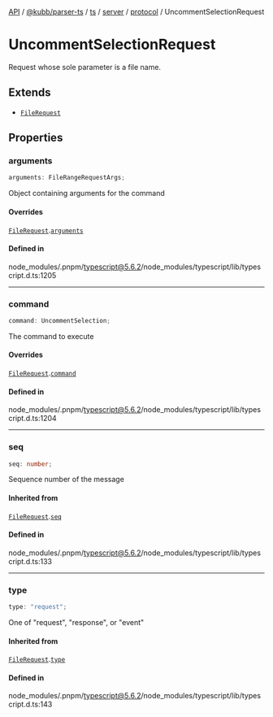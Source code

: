 [API](../../../../../../../../../packages.md) / [@kubb/parser-ts](../../../../../../../index.md) / [ts](../../../../../index.md) / [server](../../../index.md) / [protocol](../index.md) / UncommentSelectionRequest

# UncommentSelectionRequest

Request whose sole parameter is a file name.

## Extends

- [`FileRequest`](FileRequest.md)

## Properties

### arguments

```ts
arguments: FileRangeRequestArgs;
```

Object containing arguments for the command

#### Overrides

[`FileRequest`](FileRequest.md).[`arguments`](FileRequest.md#arguments)

#### Defined in

node\_modules/.pnpm/typescript@5.6.2/node\_modules/typescript/lib/typescript.d.ts:1205

***

### command

```ts
command: UncommentSelection;
```

The command to execute

#### Overrides

[`FileRequest`](FileRequest.md).[`command`](FileRequest.md#command)

#### Defined in

node\_modules/.pnpm/typescript@5.6.2/node\_modules/typescript/lib/typescript.d.ts:1204

***

### seq

```ts
seq: number;
```

Sequence number of the message

#### Inherited from

[`FileRequest`](FileRequest.md).[`seq`](FileRequest.md#seq)

#### Defined in

node\_modules/.pnpm/typescript@5.6.2/node\_modules/typescript/lib/typescript.d.ts:133

***

### type

```ts
type: "request";
```

One of "request", "response", or "event"

#### Inherited from

[`FileRequest`](FileRequest.md).[`type`](FileRequest.md#type)

#### Defined in

node\_modules/.pnpm/typescript@5.6.2/node\_modules/typescript/lib/typescript.d.ts:143
